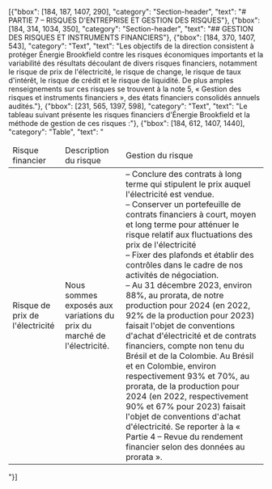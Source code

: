 [{"bbox": [184, 187, 1407, 290], "category": "Section-header", "text": "# PARTIE 7 – RISQUES D'ENTREPRISE ET GESTION DES RISQUES"}, {"bbox": [184, 314, 1034, 350], "category": "Section-header", "text": "## GESTION DES RISQUES ET INSTRUMENTS FINANCIERS"}, {"bbox": [184, 370, 1407, 543], "category": "Text", "text": "Les objectifs de la direction consistent à protéger Énergie Brookfield contre les risques économiques importants et la variabilité des résultats découlant de divers risques financiers, notamment le risque de prix de l'électricité, le risque de change, le risque de taux d'intérêt, le risque de crédit et le risque de liquidité. De plus amples renseignements sur ces risques se trouvent à la note 5, « Gestion des risques et instruments financiers », des états financiers consolidés annuels audités."}, {"bbox": [231, 565, 1397, 598], "category": "Text", "text": "Le tableau suivant présente les risques financiers d'Énergie Brookfield et la méthode de gestion de ces risques :"}, {"bbox": [184, 612, 1407, 1440], "category": "Table", "text": "<table><thead><tr><td>Risque financier</td><td>Description du risque</td><td>Gestion du risque</td></tr></thead><tbody><tr><td>Risque de prix de l'électricité</td><td>Nous sommes exposés aux variations du prix du marché de l'électricité.</td><td>– Conclure des contrats à long terme qui stipulent le prix auquel l'électricité est vendue.<br/>– Conserver un portefeuille de contrats financiers à court, moyen et long terme pour atténuer le risque relatif aux fluctuations des prix de l'électricité<br/>– Fixer des plafonds et établir des contrôles dans le cadre de nos activités de négociation.<br/>– Au 31 décembre 2023, environ 88%, au prorata, de notre production pour 2024 (en 2022, 92% de la production pour 2023) faisait l'objet de conventions d'achat d'électricité et de contrats financiers, compte non tenu du Brésil et de la Colombie. Au Brésil et en Colombie, environ respectivement 93% et 70%, au prorata, de la production pour 2024 (en 2022, respectivement 90% et 67% pour 2023) faisait l'objet de conventions d'achat d'électricité. Se reporter à la « Partie 4 – Revue du rendement financier selon des données au prorata ».</td></tr></tbody></table>"}]